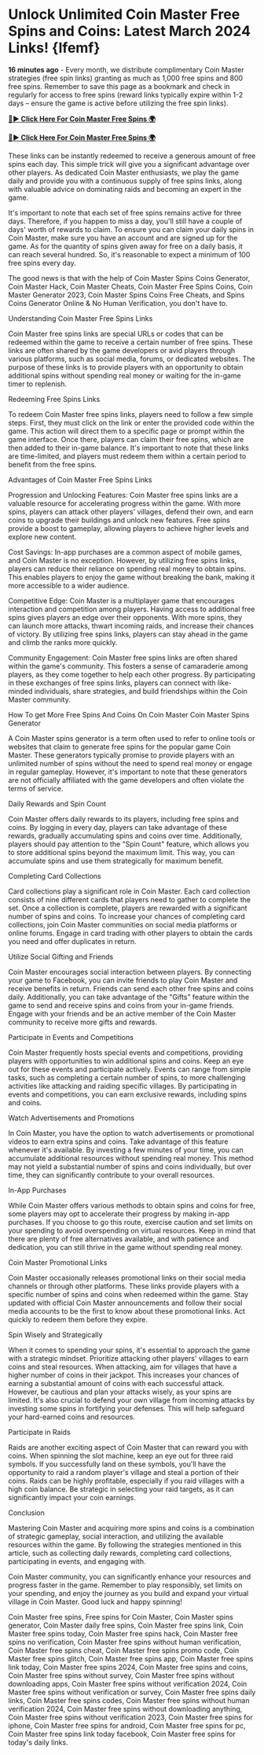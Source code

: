 # Unlock Unlimited Coin Master Free Spins and Coins: Latest March 2024 Links! {lfemf}

**16 minutes ago** - Every month, we distribute complimentary Coin Master strategies (free spin links) granting as much as 1,000 free spins and 800 free spins. Remember to save this page as a bookmark and check in regularly for access to free spins (reward links typically expire within 1-2 days – ensure the game is active before utilizing the free spin links).

[**🔴► Click Here For Coin Master Free Spins 🌍**](https://moroccino.github.io/CoinMaster/)

[**🔴► Click Here For Coin Master Free Spins 🌍**](https://moroccino.github.io/CoinMaster/)
 
These links can be instantly redeemed to receive a generous amount of free spins each day. This simple trick will give you a significant advantage over other players. As dedicated Coin Master enthusiasts, we play the game daily and provide you with a continuous supply of free spins links, along with valuable advice on dominating raids and becoming an expert in the game.

It's important to note that each set of free spins remains active for three days. Therefore, if you happen to miss a day, you'll still have a couple of days' worth of rewards to claim. To ensure you can claim your daily spins in Coin Master, make sure you have an account and are signed up for the game. As for the quantity of spins given away for free on a daily basis, it can reach several hundred. So, it's reasonable to expect a minimum of 100 free spins every day.

The good news is that with the help of Coin Master Spins Coins Generator, Coin Master Hack, Coin Master Cheats, Coin Master Free Spins Coins, Coin Master Generator 2023, Coin Master Spins Coins Free Cheats, and Spins Coins Generator Online & No Human Verification, you don't have to.

Understanding Coin Master Free Spins Links

Coin Master free spins links are special URLs or codes that can be redeemed within the game to receive a certain number of free spins. These links are often shared by the game developers or avid players through various platforms, such as social media, forums, or dedicated websites. The purpose of these links is to provide players with an opportunity to obtain additional spins without spending real money or waiting for the in-game timer to replenish.

Redeeming Free Spins Links

To redeem Coin Master free spins links, players need to follow a few simple steps. First, they must click on the link or enter the provided code within the game. This action will direct them to a specific page or prompt within the game interface. Once there, players can claim their free spins, which are then added to their in-game balance. It's important to note that these links are time-limited, and players must redeem them within a certain period to benefit from the free spins.

Advantages of Coin Master Free Spins Links

Progression and Unlocking Features: Coin Master free spins links are a valuable resource for accelerating progress within the game. With more spins, players can attack other players' villages, defend their own, and earn coins to upgrade their buildings and unlock new features. Free spins provide a boost to gameplay, allowing players to achieve higher levels and explore new content.

Cost Savings: In-app purchases are a common aspect of mobile games, and Coin Master is no exception. However, by utilizing free spins links, players can reduce their reliance on spending real money to obtain spins. This enables players to enjoy the game without breaking the bank, making it more accessible to a wider audience.

Competitive Edge: Coin Master is a multiplayer game that encourages interaction and competition among players. Having access to additional free spins gives players an edge over their opponents. With more spins, they can launch more attacks, thwart incoming raids, and increase their chances of victory. By utilizing free spins links, players can stay ahead in the game and climb the ranks more quickly.

Community Engagement: Coin Master free spins links are often shared within the game's community. This fosters a sense of camaraderie among players, as they come together to help each other progress. By participating in these exchanges of free spins links, players can connect with like-minded individuals, share strategies, and build friendships within the Coin Master community.

How To get More Free Spins And Coins On Coin Master Coin Master Spins Generator

A Coin Master spins generator is a term often used to refer to online tools or websites that claim to generate free spins for the popular game Coin Master. These generators typically promise to provide players with an unlimited number of spins without the need to spend real money or engage in regular gameplay. However, it's important to note that these generators are not officially affiliated with the game developers and often violate the terms of service.

Daily Rewards and Spin Count

Coin Master offers daily rewards to its players, including free spins and coins. By logging in every day, players can take advantage of these rewards, gradually accumulating spins and coins over time. Additionally, players should pay attention to the "Spin Count" feature, which allows you to store additional spins beyond the maximum limit. This way, you can accumulate spins and use them strategically for maximum benefit.

Completing Card Collections

Card collections play a significant role in Coin Master. Each card collection consists of nine different cards that players need to gather to complete the set. Once a collection is complete, players are rewarded with a significant number of spins and coins. To increase your chances of completing card collections, join Coin Master communities on social media platforms or online forums. Engage in card trading with other players to obtain the cards you need and offer duplicates in return.

Utilize Social Gifting and Friends

Coin Master encourages social interaction between players. By connecting your game to Facebook, you can invite friends to play Coin Master and receive benefits in return. Friends can send each other free spins and coins daily. Additionally, you can take advantage of the "Gifts" feature within the game to send and receive spins and coins from your in-game friends. Engage with your friends and be an active member of the Coin Master community to receive more gifts and rewards.

Participate in Events and Competitions

Coin Master frequently hosts special events and competitions, providing players with opportunities to win additional spins and coins. Keep an eye out for these events and participate actively. Events can range from simple tasks, such as completing a certain number of spins, to more challenging activities like attacking and raiding specific villages. By participating in events and competitions, you can earn exclusive rewards, including spins and coins.

Watch Advertisements and Promotions

In Coin Master, you have the option to watch advertisements or promotional videos to earn extra spins and coins. Take advantage of this feature whenever it's available. By investing a few minutes of your time, you can accumulate additional resources without spending real money. This method may not yield a substantial number of spins and coins individually, but over time, they can significantly contribute to your overall resources.

In-App Purchases

While Coin Master offers various methods to obtain spins and coins for free, some players may opt to accelerate their progress by making in-app purchases. If you choose to go this route, exercise caution and set limits on your spending to avoid overspending on virtual resources. Keep in mind that there are plenty of free alternatives available, and with patience and dedication, you can still thrive in the game without spending real money.

Coin Master Promotional Links

Coin Master occasionally releases promotional links on their social media channels or through other platforms. These links provide players with a specific number of spins and coins when redeemed within the game. Stay updated with official Coin Master announcements and follow their social media accounts to be the first to know about these promotional links. Act quickly to redeem them before they expire.

Spin Wisely and Strategically

When it comes to spending your spins, it's essential to approach the game with a strategic mindset. Prioritize attacking other players' villages to earn coins and steal resources. When attacking, aim for villages that have a higher number of coins in their jackpot. This increases your chances of earning a substantial amount of coins with each successful attack. However, be cautious and plan your attacks wisely, as your spins are limited. It's also crucial to defend your own village from incoming attacks by investing some spins in fortifying your defenses. This will help safeguard your hard-earned coins and resources.

Participate in Raids

Raids are another exciting aspect of Coin Master that can reward you with coins. When spinning the slot machine, keep an eye out for three raid symbols. If you successfully land on these symbols, you'll have the opportunity to raid a random player's village and steal a portion of their coins. Raids can be highly profitable, especially if you raid villages with a high coin balance. Be strategic in selecting your raid targets, as it can significantly impact your coin earnings.

Conclusion

Mastering Coin Master and acquiring more spins and coins is a combination of strategic gameplay, social interaction, and utilizing the available resources within the game. By following the strategies mentioned in this article, such as collecting daily rewards, completing card collections, participating in events, and engaging with.


Coin Master community, you can significantly enhance your resources and progress faster in the game. Remember to play responsibly, set limits on your spending, and enjoy the journey as you build and expand your virtual village in Coin Master. Good luck and happy spinning!

Coin Master free spins, Free spins for Coin Master, Coin Master spins generator, Coin Master daily free spins, Coin Master free spins link, Coin Master free spins today, Coin Master free spins hack, Coin Master free spins no verification, Coin Master free spins without human verification, Coin Master free spins cheat, Coin Master free spins promo code, Coin Master free spins glitch, Coin Master free spins app, Coin Master free spins link today, Coin Master free spins 2024, Coin Master free spins and coins, Coin Master free spins without survey, Coin Master free spins without downloading apps, Coin Master free spins without verification 2024, Coin Master free spins without verification or survey, Coin Master free spins daily links, Coin Master free spins codes, Coin Master free spins without human verification 2024, Coin Master free spins without downloading anything, Coin Master free spins without verification 2023, Coin Master free spins for iphone, Coin Master free spins for android, Coin Master free spins for pc, Coin Master free spins link today facebook, Coin Master free spins for today's daily links.
